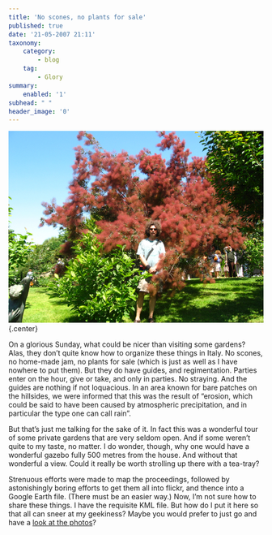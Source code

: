 ```yaml
---
title: 'No scones, no plants for sale'
published: true
date: '21-05-2007 21:11'
taxonomy:
    category:
        - blog
    tag:
        - Glory
summary:
    enabled: '1'
subhead: " "
header_image: '0'
---
```


![Man with large afro hiding in smoke bush](me-in-cotinus.jpg){.center}

On a glorious Sunday, what could be nicer than visiting some gardens? Alas, they don’t quite know how to organize these things in Italy. No scones, no home-made jam, no plants for sale (which is just as well as I have nowhere to put them). But they do have guides, and regimentation. Parties enter on the hour, give or take, and only in parties. No straying. And the guides are nothing if not loquacious. In an area known for bare patches on the hillsides, we were informed that this was the result of “erosion, which could be said to have been caused by atmospheric precipitation, and in particular the type one can call rain”.

But that’s just me talking for the sake of it. In fact this was a wonderful tour of some private gardens that are very seldom open. And if some weren’t quite to my taste, no matter. I do wonder, though, why one would have a wonderful gazebo fully 500 metres from the house. And without that wonderful a view. Could it really be worth strolling up there with a tea-tray?

Strenuous efforts were made to map the proceedings, followed by astonishingly boring efforts to get them all into flickr, and thence into a Google Earth file. (There must be an easier way.) Now, I’m not sure how to share these things. I have the requisite KML file. But how do I put it here so that all can sneer at my geekiness? Maybe you would prefer to just go and have a [look at the photos](https://www.flickr.com/photos/jcherfas/sets/72157600241054410/)?

